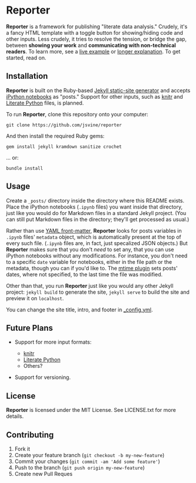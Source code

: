 # Reporter

__Reporter__ is a framework for publishing "literate data analysis." Crudely, it's a fancy HTML template with a toggle button for showing/hiding code and other inputs. Less crudely, it tries to resolve the tension, or bridge the gap, between __showing your work__ and __communicating with non-technical readers__. To learn more, see a [live example](http://notebooks.jsvine.com/) or [longer explanation](http://notebooks.jsvine.com/introducing-reporter). To get started, read on.

## Installation

__Reporter__ is built on the Ruby-based [Jekyll static-site generator](http://jekyllrb.com/) and accepts [iPython notebooks](http://ipython.org/notebook.html) as "posts." Support for other inputs, such as [knitr](http://yihui.name/knitr/) and [Literate Python](https://github.com/stdbrouw/python-literate) files, is planned.

To run __Reporter__, clone this repository onto your computer:

    git clone https://github.com/jsvine/reporter

And then install the required Ruby gems:

    gem install jekyll kramdown sanitize crochet

... or:

    bundle install

## Usage

Create a `_posts/` directory inside the directory where this README exists. Place the iPython notebooks (`.ipynb` files) you want inside that directory, just like you would do for Markdown files in a standard Jekyll project. (You can still put Markdown files in the directory; they'll get processed as usual.)

Rather than use [YAML front-matter](http://jekyllrb.com/docs/frontmatter/), __Reporter__ looks for posts variables in `.ipynb` files' `metadata` object, which is automatically present at the top of every such file. (`.ipynb` files are, in fact, just specalized JSON objects.) But __Reporter__ makes sure that you don't *need* to set any, that you can use iPython notebooks without any modifications. For instance, you don't need to a specific `date` variable for notebooks, either in the file path or the metadata, though you can if you'd like to. The [mtime plugin](_plugins/mtime.rb) sets posts' dates, where not specified, to the last time the file was modified.

Other than that, you run __Reporter__ just like you would any other Jekyll project: `jekyll build` to generate the site, `jekyll serve` to build the site and preview it on `localhost`.

You can change the site title, intro, and footer in [_config.yml](_config.yml).

## Future Plans

- Support for more input formats:
    - [knitr](http://yihui.name/knitr/)
    - [Literate Python](https://github.com/stdbrouw/python-literate)
    - Others?

- Support for versioning.

## License

__Reporter__ is licensed under the MIT License. See LICENSE.txt for more details.

## Contributing

1. Fork it
2. Create your feature branch (`git checkout -b my-new-feature`)
3. Commit your changes (`git commit -am 'Add some feature'`)
4. Push to the branch (`git push origin my-new-feature`)
5. Create new Pull Reques
